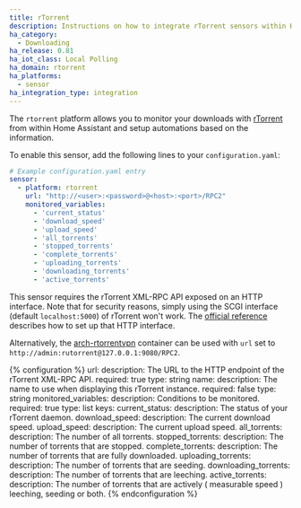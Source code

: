 ```yaml
---
title: rTorrent
description: Instructions on how to integrate rTorrent sensors within Home Assistant.
ha_category:
  - Downloading
ha_release: 0.81
ha_iot_class: Local Polling
ha_domain: rtorrent
ha_platforms:
  - sensor
ha_integration_type: integration
---
```


The `rtorrent` platform allows you to monitor your downloads with [rTorrent](https://rakshasa.github.io/rtorrent/) from within Home Assistant and setup automations based on the information.

To enable this sensor, add the following lines to your `configuration.yaml`:

```yaml
# Example configuration.yaml entry
sensor:
  - platform: rtorrent
    url: "http://<user>:<password>@<host>:<port>/RPC2"
    monitored_variables:
      - 'current_status'
      - 'download_speed'
      - 'upload_speed'
      - 'all_torrents'
      - 'stopped_torrents'
      - 'complete_torrents'
      - 'uploading_torrents'
      - 'downloading_torrents'
      - 'active_torrents'
```

This sensor requires the rTorrent XML-RPC API exposed on an HTTP interface.
Note that for security reasons, simply using the SCGI interface (default `localhost:5000`) of rTorrent won't work.
The [official reference](https://github.com/rakshasa/rtorrent/wiki/RPC-Setup-XMLRPC) describes how to set up that HTTP interface.

Alternatively, the [arch-rtorrentvpn](https://github.com/binhex/arch-rtorrentvpn) container can be used with `url` set to `http://admin:rutorrent@127.0.0.1:9080/RPC2`.

{% configuration %}
url:
  description: The URL to the HTTP endpoint of the rTorrent XML-RPC API.
  required: true
  type: string
name:
  description: The name to use when displaying this rTorrent instance.
  required: false
  type: string
monitored_variables:
  description: Conditions to be monitored.
  required: true
  type: list
  keys:
    current_status:
      description: The status of your rTorrent daemon.
    download_speed:
      description: The current download speed.
    upload_speed:
      description: The current upload speed.
    all_torrents:
      description: The number of all torrents.
    stopped_torrents:
      description: The number of torrents that are stopped.
    complete_torrents:
      description: The number of torrents that are fully downloaded.
    uploading_torrents:
      description: The number of torrents that are seeding.
    downloading_torrents:
      description: The number of torrents that are leeching.
    active_torrents:
      description: The number of torrents that are actively ( measurable speed ) leeching, seeding or both.
{% endconfiguration %}
